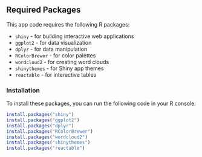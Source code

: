 ## Required Packages

This app code requires the following R packages:

- `shiny` - for building interactive web applications
- `ggplot2` - for data visualization
- `dplyr` - for data manipulation
- `RColorBrewer` - for color palettes
- `wordcloud2` - for creating word clouds
- `shinythemes` - for Shiny app themes
- `reactable` - for interactive tables

### Installation

To install these packages, you can run the following code in your R console:
```r
install.packages("shiny")
install.packages("ggplot2")
install.packages("dplyr")
install.packages("RColorBrewer")
install.packages("wordcloud2")
install.packages("shinythemes")
install.packages("reactable")
